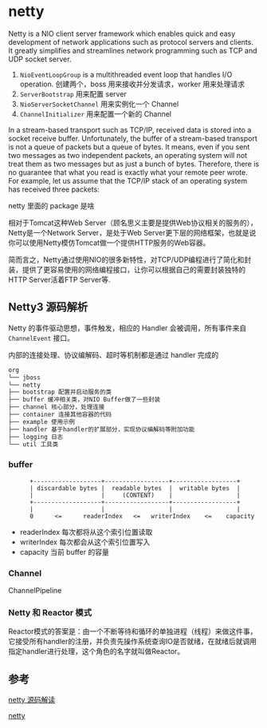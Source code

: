 # netty

Netty is a NIO client server framework which enables quick and easy development of network applications such as protocol servers and clients. It greatly simplifies and streamlines network programming such as TCP and UDP socket server.

1. `NioEventLoopGroup`  is a multithreaded event loop that handles I/O operation. 创建两个，boss 用来接收并分发请求，worker 用来处理请求
2. `ServerBootstrap` 用来配置 server
3. `NioServerSocketChannel` 用来实例化一个 Channel
4. `ChannelInitializer` 用来配置一个新的 Channel

In a stream-based transport such as TCP/IP, received data is stored into a socket receive buffer. Unfortunately, the buffer of a stream-based transport is not a queue of packets but a queue of bytes. It means, even if you sent two messages as two independent packets, an operating system will not treat them as two messages but as just a bunch of bytes. Therefore, there is no guarantee that what you read is exactly what your remote peer wrote. For example, let us assume that the TCP/IP stack of an operating system has received three packets:

netty 里面的 package 是啥

相对于Tomcat这种Web Server（顾名思义主要是提供Web协议相关的服务的），Netty是一个Network Server，是处于Web Server更下层的网络框架，也就是说你可以使用Netty模仿Tomcat做一个提供HTTP服务的Web容器。

简而言之，Netty通过使用NIO的很多新特性，对TCP/UDP编程进行了简化和封装，提供了更容易使用的网络编程接口，让你可以根据自己的需要封装独特的HTTP Server活着FTP Server等.

## Netty3 源码解析

Netty 的事件驱动思想，事件触发，相应的 Handler 会被调用，所有事件来自 `ChannelEvent` 接口。

内部的连接处理、协议编解码、超时等机制都是通过 handler 完成的

```txt
org
└── jboss
└── netty
├── bootstrap 配置并启动服务的类
├── buffer 缓冲相关类，对NIO Buffer做了一些封装
├── channel 核心部分，处理连接
├── container 连接其他容器的代码
├── example 使用示例
├── handler 基于handler的扩展部分，实现协议编解码等附加功能
├── logging 日志
└── util 工具类
```

### buffer

```text
      +-------------------+------------------+------------------+
      | discardable bytes |  readable bytes  |  writable bytes  |
      |                   |     (CONTENT)    |                  |
      +-------------------+------------------+------------------+
      |                   |                  |                  |
      0      <=      readerIndex   <=   writerIndex    <=    capacity
```

- readerIndex 每次都将从这个索引位置读取
- writerIndex 每次都会从这个索引位置写入
- capacity 当前 buffer 的容量

### Channel

ChannelPipeline

### Netty 和 Reactor 模式

Reactor模式的答案是：由一个不断等待和循环的单独进程（线程）来做这件事，它接受所有handler的注册，并负责先操作系统查询IO是否就绪，在就绪后就调用指定handler进行处理，这个角色的名字就叫做Reactor。



## 参考

[netty 源码解读](http://ifeve.com/netty1/#comments)

[netty](https://netty.io/)